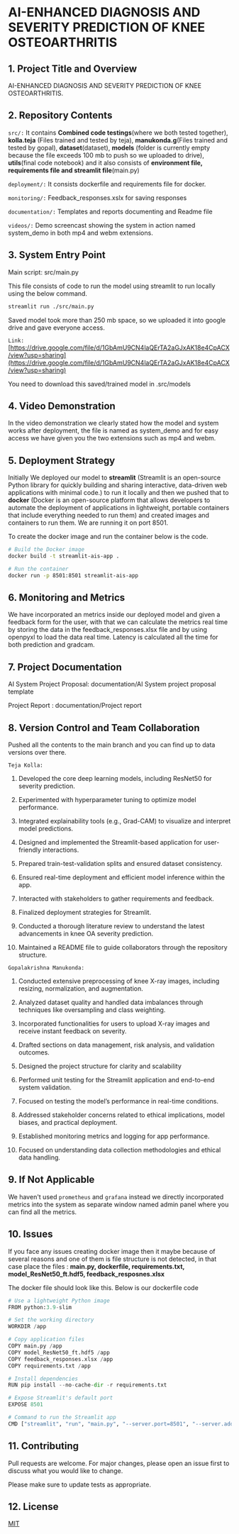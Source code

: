 # AI-ENHANCED DIAGNOSIS AND SEVERITY PREDICTION OF  KNEE OSTEOARTHRITIS
## 1. Project Title and Overview

AI-ENHANCED DIAGNOSIS AND SEVERITY PREDICTION OF  KNEE OSTEOARTHRITIS.



## 2. Repository Contents

`src/:` It contains 
      **Combined code testings**(where we both tested together), **kolla.teja** (Files trained and tested by teja), **manukonda.g**(Files trained and tested by gopal),  **dataset**(dataset), **models** (folder is currently empty because the file exceeds 100 mb to push so we uploaded to drive), **utils**(final code notebook) and it also consists of **environment file, requirements file and streamlit file**(main.py)

`deployment/:` It consists dockerfile and requirements file for docker.

`monitoring/:` Feedback_responses.xslx for saving responses

`documentation/:` Templates and reports documenting and Readme file

`videos/:` Demo screencast showing the system in action named system_demo in both mp4 and webm extensions.

## 3. System Entry Point
Main script: src/main.py

This file consists of code to run the model using streamlit to run locally using the below command.


```bash
streamlit run ./src/main.py
```

Saved model took more than 250 mb space, so we uploaded it into google drive and gave everyone access.

`Link:` [https://drive.google.com/file/d/1GbAmU9CN4laQErTA2aGJxAK18e4CpACX/view?usp=sharing](https://drive.google.com/file/d/1GbAmU9CN4laQErTA2aGJxAK18e4CpACX/view?usp=sharing)

You need to download this saved/trained model in .src/models

## 4. Video Demonstration

In the video demonstration we clearly stated how the model and system works after deployment, the file is named as system_demo and for easy access we have given you the two extensions such as mp4 and webm.

## 5. Deployment Strategy

Initially We deployed our model to **streamlit** (Streamlit is an open-source Python library for quickly building and sharing interactive, data-driven web applications with minimal code.) to run it locally and then we pushed that to **docker** (Docker is an open-source platform that allows developers to automate the deployment of applications in lightweight, portable containers that include everything needed to run them) and created images and containers to run them. We are running it on port 8501.

To create the docker image and run the container below is the code.

```bash
# Build the Docker image
docker build -t streamlit-ais-app .

# Run the container
docker run -p 8501:8501 streamlit-ais-app
```



## 6. Monitoring and Metrics
We have incorporated an metrics inside our deployed model and given a feedback form for the user, with that we can calculate the metrics real time by storing the data in the feedback_responses.xlsx file and by using openpyxl to load the data real time. Latency is calculated all the time for both prediction and gradcam.

## 7. Project Documentation
AI System Project Proposal: documentation/AI System project proposal template

Project Report : documentation/Project report

## 8. Version Control and Team Collaboration

Pushed all the contents to the main branch and you can find up to data versions over there. 

`Teja Kolla:` 
1. Developed the core deep learning models, including ResNet50 for severity prediction.

2. Experimented with hyperparameter tuning to optimize model performance.

3. Integrated explainability tools (e.g., Grad-CAM) to visualize and interpret model predictions.
4. Designed and implemented the Streamlit-based application for user-friendly interactions.

5. Prepared train-test-validation splits and ensured dataset consistency.

6. Ensured real-time deployment and efficient model inference within the app.

7. Interacted with stakeholders to gather requirements and feedback. 

8. Finalized deployment strategies for Streamlit.

9. Conducted a thorough literature review to understand the latest advancements in knee OA severity prediction.

10. Maintained a README file to guide collaborators through the repository structure.

`Gopalakrishna Manukonda:` 

1. Conducted extensive preprocessing of knee X-ray images, including resizing, normalization, and augmentation.

2. Analyzed dataset quality and handled data imbalances through techniques like oversampling and class weighting.

3. Incorporated functionalities for users to upload X-ray images and receive instant feedback on severity.

4. Drafted sections on data management, risk analysis, and validation outcomes.
5. Designed the project structure for clarity and scalability
6. Performed unit testing for the Streamlit application and end-to-end system validation.
7. Focused on testing the model’s performance in real-time conditions.

8. Addressed stakeholder concerns related to ethical implications, model biases, and practical deployment.
9. Established monitoring metrics and logging for app performance.
10. Focused on understanding data collection methodologies and ethical data handling.


## 9. If Not Applicable
We haven't used `prometheus` and `grafana` instead we directly incorporated metrics into the system as separate window named admin panel where you can find all the metrics.

## 10. Issues

If you face any issues creating docker image then it maybe because of several reasons and one of them is file structure is not detected, in that case place the files : **main.py, dockerfile, requirements.txt, model_ResNet50_ft.hdf5, feedback_resposnes.xlsx**


The docker file should look like this. Below is our dockerfile code

```python
# Use a lightweight Python image
FROM python:3.9-slim

# Set the working directory
WORKDIR /app

# Copy application files
COPY main.py /app
COPY model_ResNet50_ft.hdf5 /app
COPY feedback_responses.xlsx /app
COPY requirements.txt /app

# Install dependencies
RUN pip install --no-cache-dir -r requirements.txt

# Expose Streamlit's default port
EXPOSE 8501

# Command to run the Streamlit app
CMD ["streamlit", "run", "main.py", "--server.port=8501", "--server.address=0.0.0.0"]
```
## 11. Contributing

Pull requests are welcome. For major changes, please open an issue first
to discuss what you would like to change.

Please make sure to update tests as appropriate.

## 12. License

[MIT](https://choosealicense.com/licenses/mit/)
